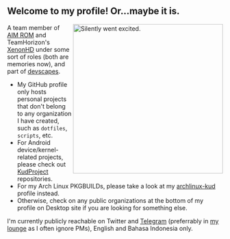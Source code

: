 ## Welcome to my profile! Or...maybe it is.

<img align="right" width="350px" src="https://kras.moe/img/FB_IMG_1702105717220.jpg" alt="Silently went excited." />

A team member of [AIM ROM](https://github.com/AIMROM) and TeamHorizon's [XenonHD](https://github.com/TeamHorizon) under some sort of roles (both are memories now), and part of [devscapes](https://github.com/RaphielGang).

* My GitHub profile only hosts personal projects that don't belong to any organization I have created, such as `dotfiles`, `scripts`, etc.
* For Android device/kernel-related projects, please check out [KudProject](https://github.com/orgs/KudProject/repositories) repositories.
* For my Arch Linux PKGBUILDs, please take a look at my [archlinux-kud](https://github.com/archlinux-kud) profile instead.
* Otherwise, check on any public organizations at the bottom of my profile on Desktop site if you are looking for something else.

I'm currently publicly reachable on Twitter and [Telegram](https://t.me/lmaoicon) (preferrably in [my lounge](https://t.me/KudNetworkChat) as I often ignore PMs), English and Bahasa Indonesia only.
